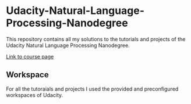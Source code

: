 # Udacity-Natural-Language-Processing-Nanodegree

This repository contains all my solutions to the tutorials and projects of the Udacity Natural Language Processing Nanodegree.

[Link to course page](https://www.udacity.com/course/natural-language-processing-nanodegree--nd892)

## Workspace

For all the tutoraials and projects I used the provided and preconfigured workspaces of Udacity.



